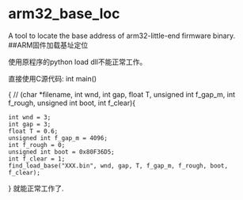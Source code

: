 # arm32_base_loc
A tool to locate the base address of arm32-little-end firmware binary.  ##ARM固件加载基址定位

使用原程序的python load dll不能正常工作。

直接使用C源代码:
int main()

{
	// (char *filename, int wnd, int gap, float T, unsigned int f_gap_m, int f_rough, unsigned int boot, int f_clear){

	int wnd = 3;
	int gap = 3;
	float T = 0.6;
	unsigned int f_gap_m = 4096;
	int f_rough = 0;
	unsigned int boot = 0x80F36D5;
	int f_clear = 1;
	find_load_base("XXX.bin", wnd, gap, T, f_gap_m, f_rough, boot, f_clear);
}
就能正常工作了.
